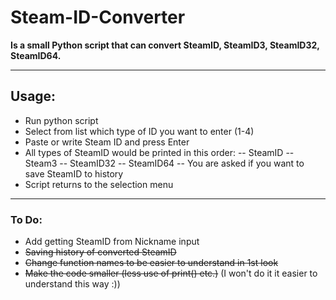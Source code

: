 # Steam-ID-Converter
**Is a small Python script that can convert SteamID, SteamID3, SteamID32, SteamID64.**


----------

## Usage:
- Run python script
- Select from list which type of ID you want to enter (1-4)
- Paste or write Steam ID and press Enter
- All types of SteamID would be printed in this order: 
-- SteamID
-- Steam3
-- SteamID32
-- SteamID64
-- You are asked if you want to save SteamID to history
- Script returns to the selection menu 


----------


### To Do:
- Add getting SteamID from Nickname input
- ~~Saving history of converted SteamID~~
- ~~Change function names to be easier to understand in 1st look~~
- ~~Make the code smaller (less use of print() etc.)~~ (I won't do it it easier to understand this way :))



